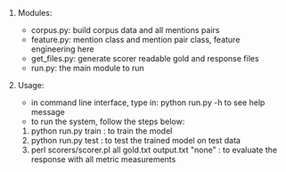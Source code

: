 1. Modules:
   - corpus.py: build corpus data and all mentions pairs
   - feature.py: mention class and mention pair class, feature engineering here
   - get_files.py: generate scorer readable gold and response files
   - run.py: the main module to run
  
2. Usage:
   - in command line interface, type in:
   python run.py -h to see help message
   - to run the system, follow the steps below:
   1. python run.py train : to train the model
   2. python run.py test : to test the trained model on test data
   3. perl scorers/scorer.pl all gold.txt output.txt "none" :
   to evaluate the response with all metric measurements
   